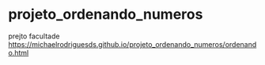 # projeto_ordenando_numeros
prejto facultade 
https://michaelrodriguesds.github.io/projeto_ordenando_numeros/ordenando.html
